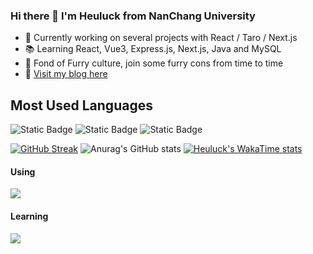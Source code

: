 ### Hi there 👋 I'm Heuluck from NanChang University
- 🔭 Currently working on several projects with React / Taro / Next.js
- 📚 Learning React, Vue3, Express.js, Next.js, Java and MySQL 
- 🐾 Fond of Furry culture, join some furry cons from time to time
- 🎈 [Visit my blog here](https://heuluck.top/)
## Most Used Languages
![Static Badge](https://img.shields.io/badge/React-%23242938?style=for-the-badge&logo=react)
![Static Badge](https://img.shields.io/badge/Typescript-%23303952?style=for-the-badge&logo=typescript)
![Static Badge](https://img.shields.io/badge/Node.js-%23006266?style=for-the-badge&logo=nodedotjs&logoColor=%2386BD20)

[![GitHub Streak](https://streak-stats.demolab.com/?user=Heuluck)](https://git.io/streak-stats)
![Anurag's GitHub stats](https://github-readme-stats.vercel.app/api?username=Heuluck&count_private=true)
[![Heuluck's WakaTime stats](https://github-readme-stats.vercel.app/api/wakatime?username=Heuluck&layout=compact)](https://github.com/anuraghazra/github-readme-stats)

#### Using
<div>
  <img src="https://skillicons.dev/icons?i=react,typescript,nodejs,vite,webpack,html,css,javascript,c,cpp,java,git&theme=dark" />
</div>

#### Learning
<div>
  <img src="https://skillicons.dev/icons?i=nextjs,mysql,nginx,expressjs,vue&theme=dark" />
</div>
<!--
- Most Used Languages

![Most Used Languages](https://github-readme-stats.vercel.app/api/top-langs/?username=Heuluck&layout=donut)
`
**Heuluck/Heuluck** is a ✨ _special_ ✨ repository because its `README.md` (this file) appears on your GitHub profile.

Here are some ideas to get you started:

- 🔭 I’m currently working on ...
- 🌱 I’m currently learning ...
- 👯 I’m looking to collaborate on ...
- 🤔 I’m looking for help with ...
- 💬 Ask me about ...
- 📫 How to reach me: ...
- 😄 Pronouns: ...
- ⚡ Fun fact: ...
-->
